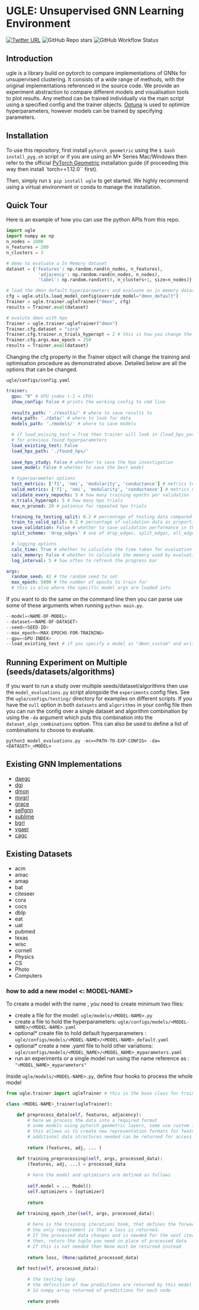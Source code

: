 # UGLE: Unsupervised GNN Learning Environment


[![Twitter URL](https://img.shields.io/twitter/url/https/twitter.com/willleeney.svg?style=social&label=Follow%20%40willleeney)](https://twitter.com/willleeney)
![GitHub Repo stars](https://img.shields.io/github/stars/willleeney/ugle?style=social)
![GitHub Workflow Status](https://img.shields.io/github/actions/workflow/status/willleeney/ugle/main-workflow.yaml)



## Introduction

ugle is a library build on pytorch to compare implementations of GNNs for unsupervised clustering.
It consists of a wide range of methods, with the original implementations referenced in the source code.
We provide an experiment abstraction to compare different models and visualisation tools to plot results. 
Any method can be trained individually via the main script using a specified config and the trainer objects. 
[Optuna](https://optuna.readthedocs.io/en/stable/tutorial/index.html) is used to optimize hyperparameters, however models can be trained by specifying parameters. 


## Installation

To use this repository, first install `pytorch_geometric` using the `$ bash install_pyg.sh` script or if you are using an M* Series Mac/Windows then refer to the official [PyTorch Geometric](https://pytorch-geometric.readthedocs.io/en/latest/install/installation.html) installation guide (if proceeding this way then install `torch==1.12.0`` first). 

Then, simply run `$ pip install ugle` to get started. We highly recommend using a virtual environment or conda to manage the installation.

## Quick Tour

Here is an example of how you can use the python APIs from this repo.

```python 
import ugle
import numpy as np
n_nodes = 1000
n_features = 200
n_clusters = 3

# demo to evaluate a In Memory dataset 
dataset = {'features': np.random.rand(n_nodes, n_features),
            'adjacency': np.random.rand(n_nodes, n_nodes),
            'label': np.random.randint(0, n_clusters+1, size=n_nodes)}

# load the dmon default hyperparameters and evaluate on in memory dataset
cfg = ugle.utils.load_model_config(override_model="dmon_default")
Trainer = ugle.trainer.ugleTrainer("dmon", cfg)
results = Trainer.eval(dataset)

# evalute dmon with hpo
Trainer = ugle.trainer.ugleTrainer("dmon")
Trainer.cfg.dataset = "cora"
Trainer.cfg.trainer.n_trials_hyperopt = 2 # this is how you change the config
Trainer.cfg.args.max_epoch = 250
results = Trainer.eval(dataset)
```

Changing the cfg property in the Trainer object will change the training and optimisation procedure as demonstrated above. Detailed below are all the options that can be changed. 

 ```ugle/configs/config.yaml```
```yaml
trainer:
  gpu: "0" # GPU index (-1 = CPU)
  show_config: False # prints the working config to cmd line
  
  results_path: './results/' # where to save results to
  data_path: './data/' # where to look for data
  models_path: './models/' # where to save models 

  # if load_exising_test = True then trainer will look in {load_hps_path}{cfg.dataset}_{cfg.model}.pkl"
  # for previous found hyperparameters
  load_existing_test: False
  load_hps_path: './found_hps/'
  
  save_hpo_study: False # whether to save the hpo investigation 
  save_model: False # whether to save the best model

  # hyperparameter options
  test_metrics: ['f1', 'nmi', 'modularity', 'conductance'] # metrics to evaluate test data 
  valid_metrics: ['f1', 'nmi', 'modularity', 'conductance'] # metrics used for hpo and model selection
  validate_every_nepochs: 5 # how many training epochs per validation 
  n_trials_hyperopt: 5 # how many hpo trials
  max_n_pruned: 20 # patience for repeated hpo trials

  training_to_testing_split: 0.2 # percentage of testing data compared to total of training+validation 
  train_to_valid_split: 0.2 # percentage of validation data as proportion of the whole dataset
  save_validation: False # whether to save validation performance in the results object
  split_scheme: 'drop_edges' # one of drop_edges, split_edges, all_edges, no_edges (see ugle.datasets.split_adj() for more info)

  # logging options
  calc_time: True # whether to calculate the time taken for evaluation
  calc_memory: False # whether to calculate the memory used by evaluation 
  log_interval: 5 # how often to refresh the progress bar

args: 
  random_seed: 42 # the random seed to set
  max_epoch: 5000 # the number of epochs to train for 
  # this is also where the specific model args are loaded into 
```

If you want to do the same on the command line then you can parse use some of these arguments when running `python main.py`. 

```python
--model=<NAME-OF-MODEL> 
--dataset=<NAME-OF-DATASET> 
--seed=<SEED-ID> 
--max_epoch=<MAX-EPOCHS-FOR-TRAINING> 
--gpu=<GPU-INDEX>
--load_existing_test # if you specify a model as "dmon_custom" and write some custom args in the appropriate file that you want to test on then use this argument to load these
```

## Running Experiment on Multiple (seeds/datasets/algorithms)

If you want to run a study over multiple seeds/dataset/algorithms then use the `model_evaluations.py` script alongside the `experiments` config files. See the `ugle/configs/testing/` directory for examples on different scripts. If you have the `null` option in both `datasets` and `algorithms` in your config file then you can run the config over a single dataset and algorithm combination by using the `-da` argument which puts this combination into the `dataset_algo_combinations` option. This can also be used to define a list of combinations to choose to evaluate.

```python3 model_evaluations.py -ec=<PATH-TO-EXP-CONFIG> -da=<DATASET>_<MODEL>```


## Existing GNN Implementations 

- [daegc](https://github.com/Tiger101010/DAEGC)
- [dgi](https://github.com/PetarV-/DGI)
- [dmon](https://github.com/google-research/google-research/blob/master/graph_embedding/dmon/dmon.py)
- [mvgrl](https://github.com/kavehhassani/mvgrl)
- [grace](https://github.com/CRIPAC-DIG/GRACE)
- [selfgnn](https://github.com/zekarias-tilahun/SelfGNN)
- [sublime](https://github.com/GRAND-Lab/SUBLIME)
- [bgrl](https://github.com/Namkyeong/BGRL_Pytorch)
- [vgaer](https://github.com/qcydm/VGAER/tree/main/VGAER_codes)
- [cagc](https://github.com/wangtong627/CAGC/)

## Existing Datasets

- acm
- amac 
- amap
- bat
- citeseer
- cora
- cocs
- dblp
- eat
- uat
- pubmed
- texas
- wisc
- cornell
- Physics
- CS
- Photo
- Computers


### how to add a new model <: MODEL-NAME>

To create a model with the name <MODEL-NAME>, you need to create minimum two files:
* create a file for the model: ```ugle/models/<MODEL-NAME>.py```
* create a file to hold the hyperparameters: ```ugle/configs/models/<MODEL-NAME>/<MODEL-NAME>.yaml```
* optional* create file to hold default hyperparameters : ```ugle/configs/models/<MODEL-NAME>/<MODEL-NAME>_default.yaml```
* optional* create a new .yaml file to hold other variations: ```ugle/configs/models/<MODEL_NAME>/<MODEL_NAME>_myparameters.yaml``` 
* run an experiments or a single model run using the name reference as : ```"<MODEL_NAME>_myparameters"```

Inside ```ugle/models/<MODEL-NAME>.py```, define four hooks to process the whole model

```python
from ugle.trainer import ugleTrainer # this is the base class for training any model in this framework

class <MODEL-NAME>_trainer(ugleTrainer):

    def preprocess_data(self, features, adjacency):
        # here we process the data into a required format 
        # some models using pytorch_geometric layers, some use custom layers 
        # this allows us to create new representation formats for features/adjacency matrix
        # additional data structures needed can be returned for access under the tuple: processed_data
        
        return (features, adj, ... )

    def training_preprocessing(self, args, processed_data):
        (features, adj, ...) = processed_data
        
        # here the model and optimisers are defined as follows
        
        self.model = ... Model()
        self.optimizers = [optimizer]
        
        return

    def training_epoch_iter(self, args, processed_data):
    
        # here is the training iterations hook, that defines the forward pass for each model 
        # the only requirement is that a loss is returned.
        # If the processed data changes and is needed for the next iteration, 
        # then, return the tuple you need in place of processed data
        # If this is not needed then None must be returned instead
    
        return loss, (None/updated_processed_data)

    def test(self, processed_data):
    
        # the testing loop
        # the definition of how predictions are returned by this model
        # 1d numpy array returned of predictions for each node
    
        return preds

```